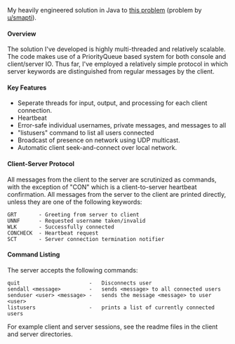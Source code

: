 My heavily engineered solution in Java to [this problem](https://www.reddit.com/r/dailyprogrammer/comments/4knivr/20160523_challenge_268_easy_network_and_cards/) (problem by [u/smapti](https://www.reddit.com/user/fvandepitte)).

#### Overview

The solution I've developed is highly multi-threaded and relatively scalable.  The code makes use of a PriorityQueue based system for both console and client/server IO.  Thus far, I've employed a relatively simple protocol in which server keywords are distinguished from regular messages by the client.

#### Key Features

* Seperate threads for input, output, and processing for each client connection.
* Heartbeat
* Error-safe individual usernames, private messages, and messages to all
* "listusers" command to list all users connected
* Broadcast of presence on network using UDP multicast.
* Automatic client seek-and-connect over local network.

#### Client-Server Protocol

All messages from the client to the server are scrutinized as commands, with the exception of "CON" which is a client-to-server heartbeat confirmation.  All messages from the server to the client are printed directly, unless they are one of the following keywords:

    GRT       - Greeting from server to client
    UNNF      - Requested username taken/invalid
    WLK       - Successfully connected
    CONCHECK  - Heartbeat request
    SCT       - Server connection termination notifier
  
#### Command Listing

The server accepts the following commands:

    quit                      -   Disconnects user
    sendall <message>         -   sends <message> to all connected users
    senduser <user> <message> -   sends the message <message> to user <user>
    listusers                 -   prints a list of currently connected users

For example client and server sessions, see the readme files in the client and server directories.
